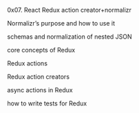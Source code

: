0x07. React Redux action creator+normalizr

Normalizr’s purpose and how to use it

schemas and normalization of nested JSON

core concepts of Redux

Redux actions

Redux action creators

async actions in Redux

how to write tests for Redux
